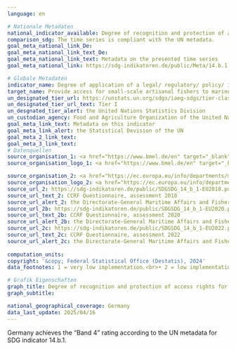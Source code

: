 ```yaml
---
language: en    

# Nationale Metadaten    
national_indicator_available: Degree of recognition and protection of access rights for small-scale fisheries    
comparison_sdg: The time series is compliant with the UN metadata.    
goal_meta_national_link_De: 
goal_meta_national_link_text_De: 
goal_meta_national_link_text: Metadata on the presented time series
goal_meta_national_link: https://sdg-indikatoren.de/public/Meta/14.b.1.pdf    

# Globale Metadaten    
indicator_name: Degree of application of a legal/ regulatory/ policy/ institutional framework which recognizes and protects access rights for small‐scale fisheries    
target_name: Provide access for small-scale artisanal fishers to marine resources and markets    
un_designated_tier_url: https://unstats.un.org/sdgs/iaeg-sdgs/tier-classification/    
un_designated_tier_url_text: Tier I    
un_desgnated_tier_alert: the United Nations Statistics Division    
un_custodian_agency: Food and Agriculture Organization of the United Nations (FAO)    
goal_meta_link_text: Metadata on this indicator    
goal_meta_link_alert: the Statistical Devision of the UN    
goal_meta_2_link_text:     
goal_meta_3_link_text:         
# Datenquellen
source_organisation_1: <a href="https://www.bmel.de/en" target="_blank" onclick="return confirm_alert('the Federal Ministry of Agriculture, Food and Community','En');" title="Click here to go to the website of the organisation Federal Ministry of Agriculture, Food and Community."> Federal Ministry of Agriculture, Food and Community </a>
source_organisation_logo_1: <a href="https://www.bmel.de/en" target="_blank" onclick="return confirm_alert('the Federal Ministry of Agriculture, Food and Community','En');"><img src="https://sdg-indikatoren.de/public/OrgImgEn/bmleh.png" alt="Logo bmleh" style="height:60px; width:148px"/></a>

source_organisation_2: <a href="https://ec.europa.eu/info/departments/maritime-affairs-and-fisheries_en" target="_blank" onclick="return confirm_alert('the Directorate-General Maritime Affairs and Fisheries','En');" title="Click here to go to the website of the organisation Directorate-General Maritime Affairs and Fisheries (MARE)."> Directorate-General Maritime Affairs and Fisheries (MARE) </a>
source_organisation_logo_2: <a href="https://ec.europa.eu/info/departments/maritime-affairs-and-fisheries_en" target="_blank" onclick="return confirm_alert('the Directorate-General Maritime Affairs and Fisheries','En');"><img src="https://sdg-indikatoren.de/public/OrgImgEn/europeancommission.png" alt="Logo europeancommission" style="height:60px; width:148px"/></a>
source_url_2: https://sdg-indikatoren.de/public/SDGSDG_14_b_1-EU2018.pdf
source_url_text_2: CCRF Questionnaire, assessment 2018
source_url_alert_2: the Directorate-General Maritime Affairs and Fisheries
source_url_2b: https://sdg-indikatoren.de/public/SDGSDG_14_b_1-EU2020.pdf
source_url_text_2b: CCRF Questionnaire, assessment 2020
source_url_alert_2b: the Directorate-General Maritime Affairs and Fisheries
source_url_2c: https://sdg-indikatoren.de/public/SDGSDG_14_b_1-EU2022.pdf
source_url_text_2c: CCRF Questionnaire, assessment 2022
source_url_alert_2c: the Directorate-General Maritime Affairs and Fisheries
    
computation_units:     
copyright: '&copy; Federal Statistical Office (Destatis), 2024'    
data_footnotes: 1 = very low implementation.<br>• 2 = low implementation.<br>• 3 = medium implementation.<br>• 4 = high implementation.<br>• 5 = very high implementation.<br>• Data is only available from 2018.    

# Grafik Eigenschaften    
graph_title: Degree of recognition and protection of access rights for small-scale fisheries
graph_subtitle:     

national_geographical_coverage: Germany    
data_last_update: 2025/04/16    
---
```



Germany achieves the “Band 4” rating according to the UN metadata for SDG indicator 14.b.1.